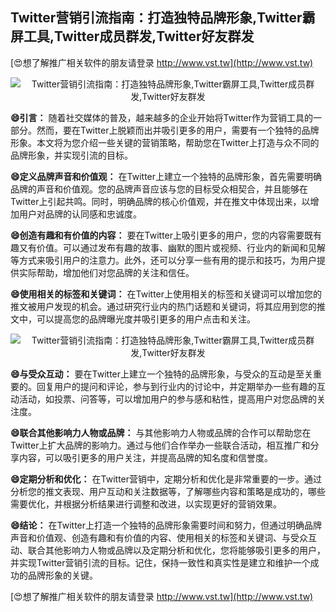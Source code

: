 ## **Twitter营销引流指南：打造独特品牌形象,Twitter霸屏工具,Twitter成员群发,Twitter好友群发**

[😍想了解推广相关软件的朋友请登录 http://www.vst.tw](http://www.vst.tw)

 <center><img src="https://vst.tw/MP4/tuiguang/png/2.png" alt="Twitter营销引流指南：打造独特品牌形象,Twitter霸屏工具,Twitter成员群发,Twitter好友群发"></center>

**😄引言：**
随着社交媒体的普及，越来越多的企业开始将Twitter作为营销工具的一部分。然而，要在Twitter上脱颖而出并吸引更多的用户，需要有一个独特的品牌形象。本文将为您介绍一些关键的营销策略，帮助您在Twitter上打造与众不同的品牌形象，并实现引流的目标。

**😄定义品牌声音和价值观：**
在Twitter上建立一个独特的品牌形象，首先需要明确品牌的声音和价值观。您的品牌声音应该与您的目标受众相契合，并且能够在Twitter上引起共鸣。同时，明确品牌的核心价值观，并在推文中体现出来，以增加用户对品牌的认同感和忠诚度。

**😄创造有趣和有价值的内容：**
要在Twitter上吸引更多的用户，您的内容需要既有趣又有价值。可以通过发布有趣的故事、幽默的图片或视频、行业内的新闻和见解等方式来吸引用户的注意力。此外，还可以分享一些有用的提示和技巧，为用户提供实际帮助，增加他们对您品牌的关注和信任。

**😄使用相关的标签和关键词：**
在Twitter上使用相关的标签和关键词可以增加您的推文被用户发现的机会。通过研究行业内的热门话题和关键词，将其应用到您的推文中，可以提高您的品牌曝光度并吸引更多的用户点击和关注。

 <center><img src="https://vst.tw/MP4/tuiguang/png/8.png" alt="Twitter营销引流指南：打造独特品牌形象,Twitter霸屏工具,Twitter成员群发,Twitter好友群发"></center>

**😄与受众互动：**
要在Twitter上建立一个独特的品牌形象，与受众的互动是至关重要的。回复用户的提问和评论，参与到行业内的讨论中，并定期举办一些有趣的互动活动，如投票、问答等，可以增加用户的参与感和粘性，提高用户对您品牌的关注度。

**😄联合其他影响力人物或品牌：**
与其他影响力人物或品牌的合作可以帮助您在Twitter上扩大品牌的影响力。通过与他们合作举办一些联合活动，相互推广和分享内容，可以吸引更多的用户关注，并提高品牌的知名度和信誉度。

**😄定期分析和优化：**
在Twitter营销中，定期分析和优化是非常重要的一步。通过分析您的推文表现、用户互动和关注数据等，了解哪些内容和策略是成功的，哪些需要优化，并根据分析结果进行调整和改进，以实现更好的营销效果。

**😄结论：**
在Twitter上打造一个独特的品牌形象需要时间和努力，但通过明确品牌声音和价值观、创造有趣和有价值的内容、使用相关的标签和关键词、与受众互动、联合其他影响力人物或品牌以及定期分析和优化，您将能够吸引更多的用户，并实现Twitter营销引流的目标。记住，保持一致性和真实性是建立和维护一个成功的品牌形象的关键。

[😍想了解推广相关软件的朋友请登录 http://www.vst.tw](http://www.vst.tw)



